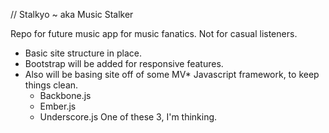 // Stalkyo ~ aka Music Stalker

Repo for future music app for music fanatics. Not for casual listeners.

* Basic site structure in place.
* Bootstrap will be added for responsive features.
* Also will be basing site off of some MV* Javascript framework, to keep things clean.
	- Backbone.js
	- Ember.js
	- Underscore.js
	One of these 3, I'm thinking.